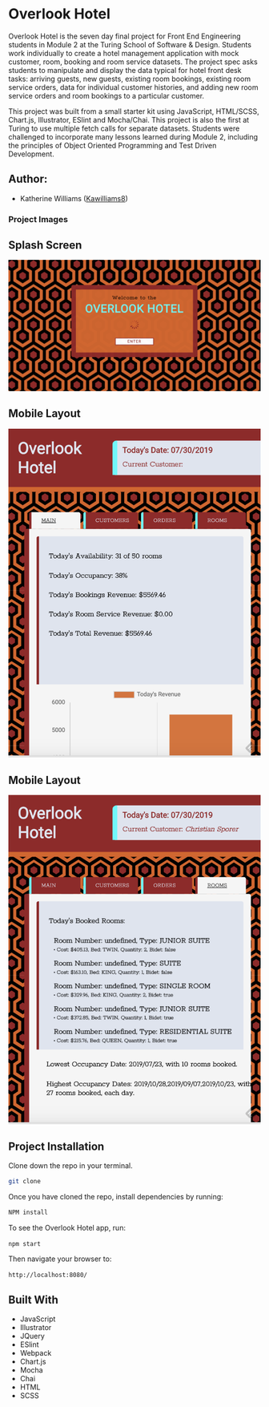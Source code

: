 # Overlook Hotel

Overlook Hotel is the seven day final project for Front End Engineering students in Module 2 at the Turing School of Software & Design. Students work individually to create a hotel management application with mock customer, room, booking and room service datasets. The project spec asks students to manipulate and display the data typical for hotel front desk tasks: arriving guests, new guests, existing room bookings, existing room service orders, data for individual customer histories, and adding new room service orders and room bookings to a particular customer.

This project was built from a small starter kit using JavaScript, HTML/SCSS, Chart.js, Illustrator, ESlint and Mocha/Chai. This project is also the first at Turing to use multiple fetch calls for separate datasets. Students were challenged to incorporate many lessons learned during Module 2, including the principles of Object Oriented Programming and Test Driven Development.

## Author:
* Katherine Williams ([Kawilliams8](https://github.com/kawilliams8))

### Project Images

## Splash Screen
![Splash Screen](https://github.com/kawilliams8/OverlookHotel/blob/master/Screen%20Shot%202019-07-30%20at%203.21.00%20PM.png)

## Mobile Layout
![Mobile View](https://github.com/kawilliams8/OverlookHotel/blob/master/Screen%20Shot%202019-07-30%20at%2010.59.06%20PM.png)

## Mobile Layout
![Mobile View](https://github.com/kawilliams8/OverlookHotel/blob/master/Screen%20Shot%202019-07-30%20at%2011.00.16%20PM.png)

## Project Installation
Clone down the repo in your terminal.

```bash
git clone
```

Once you have cloned the repo, install dependencies by running:

```bash
NPM install
```

To see the Overlook Hotel app, run:

`npm start` 

Then navigate your browser to: 

`http://localhost:8080/`

## Built With
- JavaScript
- Illustrator
- JQuery
- ESlint
- Webpack
- Chart.js
- Mocha
- Chai
- HTML
- SCSS
